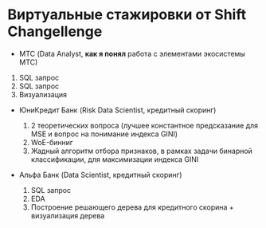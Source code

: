 # Виртуальные стажировки от Shift Changellenge

- МТС (Data Analyst, **как я понял** работа с элементами экосистемы МТС)
 1. SQL запрос
  2. SQL запрос
  3. Визуализация

- ЮниКредит Банк (Risk Data Scientist, кредитный скоринг)
  1. 2 теоретических вопроса (лучшее константное предсказание для MSE и вопрос на понимание индекса GINI)
  2. WoE-бинниг
  3. Жадный алгоритм отбора признаков, в рамках задачи бинарной классификации, для максимизации индекса GINI 

- Альфа Банк (Data Scientist, кредитный скоринг)
  1. SQL запрос
  2. EDA
  3. Построение решающего дерева для кредитного скорина + визуализация дерева

